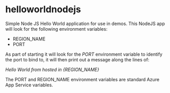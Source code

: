 # helloworldnodejs
Simple Node JS Hello World application for use in demos. This NodeJS app will look for the following environment variables:
- REGION_NAME
- PORT

As part of starting it will look for the *PORT* environment variable to identify the port to bind to, it will then print out a message along the lines of:

*Hello World from hosted in {REGION_NAME}*

The PORT and REGION_NAME environment variables are standard Azure App Service variables.
